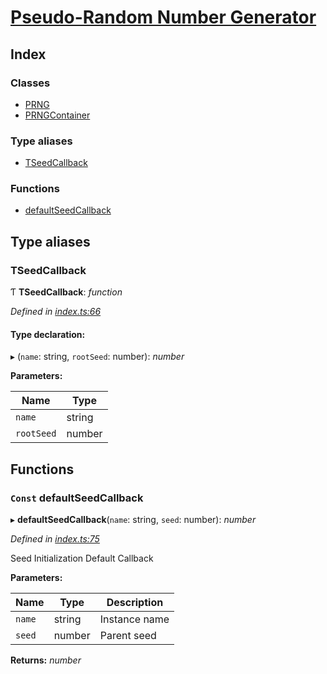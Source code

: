# [Pseudo-Random Number Generator](../README.md)

## Index

### Classes

* [PRNG](classes/prng.md)
* [PRNGContainer](classes/prngcontainer.md)

### Type aliases

* [TSeedCallback](README.md#tseedcallback)

### Functions

* [defaultSeedCallback](README.md#const-defaultseedcallback)

## Type aliases

###  TSeedCallback

Ƭ **TSeedCallback**: *function*

*Defined in [index.ts:66](https://github.com/sibvrv/PRNG/blob/60b083c/src/index.ts#L66)*

#### Type declaration:

▸ (`name`: string, `rootSeed`: number): *number*

**Parameters:**

Name | Type |
------ | ------ |
`name` | string |
`rootSeed` | number |

## Functions

### `Const` defaultSeedCallback

▸ **defaultSeedCallback**(`name`: string, `seed`: number): *number*

*Defined in [index.ts:75](https://github.com/sibvrv/PRNG/blob/60b083c/src/index.ts#L75)*

Seed Initialization
Default Callback

**Parameters:**

Name | Type | Description |
------ | ------ | ------ |
`name` | string | Instance name |
`seed` | number | Parent seed |

**Returns:** *number*
